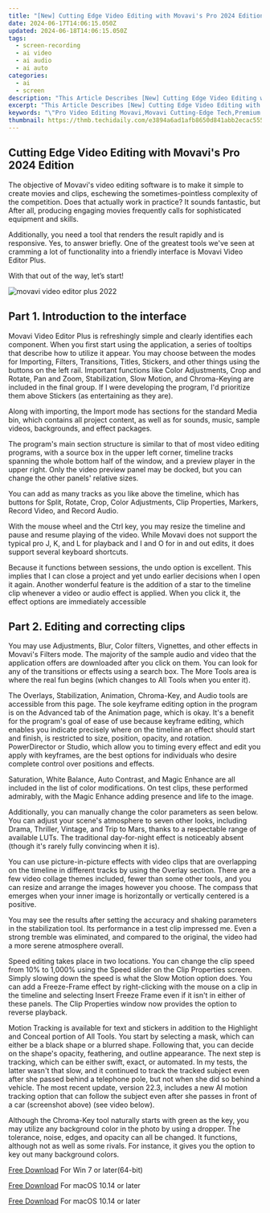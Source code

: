 ```yaml
---
title: "[New] Cutting Edge Video Editing with Movavi's Pro 2024 Edition"
date: 2024-06-17T14:06:15.050Z
updated: 2024-06-18T14:06:15.050Z
tags: 
  - screen-recording
  - ai video
  - ai audio
  - ai auto
categories: 
  - ai
  - screen
description: "This Article Describes [New] Cutting Edge Video Editing with Movavi's Pro 2024 Edition"
excerpt: "This Article Describes [New] Cutting Edge Video Editing with Movavi's Pro 2024 Edition"
keywords: "\"Pro Video Editing Movavi,Movavi Cutting-Edge Tech,Premium Movavi Video,Movavi Pro 2024,Advanced Video Editing,Movavi Professional Edition,NextGen Movavi Software\""
thumbnail: https://thmb.techidaily.com/e3894a6ad1afb8650d841abb2ecac55565ace18e9f7afc96402da4622392cb76.jpg
---
```


## Cutting Edge Video Editing with Movavi's Pro 2024 Edition

The objective of Movavi's video editing software is to make it simple to create movies and clips, eschewing the sometimes-pointless complexity of the competition. Does that actually work in practice? It sounds fantastic, but After all, producing engaging movies frequently calls for sophisticated equipment and skills.

Additionally, you need a tool that renders the result rapidly and is responsive. Yes, to answer briefly. One of the greatest tools we've seen at cramming a lot of functionality into a friendly interface is Movavi Video Editor Plus.

With that out of the way, let’s start!

![movavi video editor plus 2022](https://images.wondershare.com/filmora/article-images/2022/07/movavi-video-editor-plus-2022.jpg)

## Part 1\. Introduction to the interface

Movavi Video Editor Plus is refreshingly simple and clearly identifies each component. When you first start using the application, a series of tooltips that describe how to utilize it appear. You may choose between the modes for Importing, Filters, Transitions, Titles, Stickers, and other things using the buttons on the left rail. Important functions like Color Adjustments, Crop and Rotate, Pan and Zoom, Stabilization, Slow Motion, and Chroma-Keying are included in the final group. If I were developing the program, I'd prioritize them above Stickers (as entertaining as they are).

Along with importing, the Import mode has sections for the standard Media bin, which contains all project content, as well as for sounds, music, sample videos, backgrounds, and effect packages.

The program's main section structure is similar to that of most video editing programs, with a source box in the upper left corner, timeline tracks spanning the whole bottom half of the window, and a preview player in the upper right. Only the video preview panel may be docked, but you can change the other panels' relative sizes.

You can add as many tracks as you like above the timeline, which has buttons for Split, Rotate, Crop, Color Adjustments, Clip Properties, Markers, Record Video, and Record Audio.

With the mouse wheel and the Ctrl key, you may resize the timeline and pause and resume playing of the video. While Movavi does not support the typical pro J, K, and L for playback and I and O for in and out edits, it does support several keyboard shortcuts.

Because it functions between sessions, the undo option is excellent. This implies that I can close a project and yet undo earlier decisions when I open it again. Another wonderful feature is the addition of a star to the timeline clip whenever a video or audio effect is applied. When you click it, the effect options are immediately accessible

## Part 2\. Editing and correcting clips

You may use Adjustments, Blur, Color filters, Vignettes, and other effects in Movavi's Filters mode. The majority of the sample audio and video that the application offers are downloaded after you click on them. You can look for any of the transitions or effects using a search box. The More Tools area is where the real fun begins (which changes to All Tools when you enter it).

The Overlays, Stabilization, Animation, Chroma-Key, and Audio tools are accessible from this page. The sole keyframe editing option in the program is on the Advanced tab of the Animation page, which is okay. It's a benefit for the program's goal of ease of use because keyframe editing, which enables you indicate precisely where on the timeline an effect should start and finish, is restricted to size, position, opacity, and rotation. PowerDirector or  Studio, which allow you to timing every effect and edit you apply with keyframes, are the best options for individuals who desire complete control over positions and effects.

Saturation, White Balance, Auto Contrast, and Magic Enhance are all included in the list of color modifications. On test clips, these performed admirably, with the Magic Enhance adding presence and life to the image.

Additionally, you can manually change the color parameters as seen below. You can adjust your scene's atmosphere to seven other looks, including Drama, Thriller, Vintage, and Trip to Mars, thanks to a respectable range of available LUTs. The traditional day-for-night effect is noticeably absent (though it's rarely fully convincing when it is).

You can use picture-in-picture effects with video clips that are overlapping on the timeline in different tracks by using the Overlay section. There are a few video collage themes included, fewer than some other tools, and you can resize and arrange the images however you choose. The compass that emerges when your inner image is horizontally or vertically centered is a positive.

You may see the results after setting the accuracy and shaking parameters in the stabilization tool. Its performance in a test clip impressed me. Even a strong tremble was eliminated, and compared to the original, the video had a more serene atmosphere overall.

Speed editing takes place in two locations. You can change the clip speed from 10% to 1,000% using the Speed slider on the Clip Properties screen. Simply slowing down the speed is what the Slow Motion option does. You can add a Freeze-Frame effect by right-clicking with the mouse on a clip in the timeline and selecting Insert Freeze Frame even if it isn't in either of these panels. The Clip Properties window now provides the option to reverse playback.

Motion Tracking is available for text and stickers in addition to the Highlight and Conceal portion of All Tools. You start by selecting a mask, which can either be a black shape or a blurred shape. Following that, you can decide on the shape's opacity, feathering, and outline appearance. The next step is tracking, which can be either swift, exact, or automated. In my tests, the latter wasn't that slow, and it continued to track the tracked subject even after she passed behind a telephone pole, but not when she did so behind a vehicle. The most recent update, version 22.3, includes a new AI motion tracking option that can follow the subject even after she passes in front of a car (screenshot above) (see video below).

Although the Chroma-Key tool naturally starts with green as the key, you may utilize any background color in the photo by using a dropper. The tolerance, noise, edges, and opacity can all be changed. It functions, although not as well as some rivals. For instance, it gives you the option to key out many background colors.

[Free Download](https://tools.techidaily.com/wondershare/filmora/download/) For Win 7 or later(64-bit)

[Free Download](https://tools.techidaily.com/wondershare/filmora/download/) For macOS 10.14 or later

[Free Download](https://tools.techidaily.com/wondershare/filmora/download/) For macOS 10.14 or later

<ins class="adsbygoogle"
     style="display:block"
     data-ad-format="autorelaxed"
     data-ad-client="ca-pub-7571918770474297"
     data-ad-slot="1223367746"></ins>

<ins class="adsbygoogle"
     style="display:block"
     data-ad-format="autorelaxed"
     data-ad-client="ca-pub-7571918770474297"
     data-ad-slot="1223367746"></ins>



<ins class="adsbygoogle"
     style="display:block"
     data-ad-client="ca-pub-7571918770474297"
     data-ad-slot="8358498916"
     data-ad-format="auto"
     data-full-width-responsive="true"></ins>



